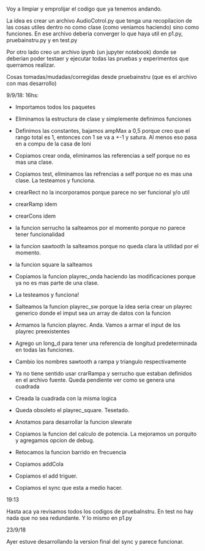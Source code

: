 Voy a limpiar y emprolijar el codigo que ya tenemos andando. 

La idea es crear un archivo AudioCotrol.py que tenga una recopilacion de las cosas utiles dentro no como clase (como veniamos haciendo) sino como funciones. 
En ese archivo deberia converger lo que haya util en p1.py, pruebainstru.py y en test.py

Por otro lado creo un archivo ipynb (un jupyter notebook) donde se deberian poder testaer y ejecutar todas las pruebas y experimentos que querramos realizar. 


Cosas tomadas/mudadas/corregidas desde pruebainstru (que es el archivo con mas desarrollo)

9/9/18:
16hs:

- Importamos todos los paquetes
- Eliminamos la estructura de clase y simplemente definimos funciones
- Definimos las constantes, bajamos ampMax a 0,5 porque creo que el rango total es 1, entonces con 1 se va a +-1 y satura. Al menos eso pasa en a compu de la casa de Ioni
- Copiamos crear onda, eliminamos las referencias a self porque no es mas una clase.
- Copiamos test, eliminamos las refrencias a self porque no es mas una clase. La testeamos y funciona. 
- crearRect no la incorporamos porque parece no ser funcional y/o util
- crearRamp idem
- crearCons idem
- la funcion serrucho la salteamos por el momento porque no parece tener funcionalidad
- la funcion sawtooth la salteamos porque no queda clara la utilidad por el momento.
- la funcion square la salteamos

- Copiamos la funcion playrec_onda haciendo las modificaciones porque ya no es mas parte de una clase.
- La testeamos y funciona!

- Salteamos la funcion playrec_sw porque la idea seria crear un playrec generico donde el imput sea un array de datos con la funcion
- Armamos la funcion playrec. Anda. Vamos a armar el input de los playrec preexistentes

- Agrego un long_d para tener una referencia de longitud predeterminada en todas las funciones. 
- Cambio los nombres sawtooth a rampa y triangulo respectivamente
- Ya no tiene sentido usar crarRampa y serrucho que estaban definidos en el archivo fuente. Queda pendiente ver como se genera una cuadrada
- Creada la cuadrada con la misma logica
- Queda obsoleto el playrec_square. Tesetado. 

- Anotamos para desarrollar la funcion slewrate
- Copiamos la funcion del calculo de potencia. La mejoramos un porquito y agregamos opcion de debug.
- Retocamos la funcion barrido en frecuencia
- Copiamos addCola
- Copiamos el add triguer.
- Copiamos el sync que esta a medio hacer.

19:13

Hasta aca ya revisamos todos los codigos de pruebaInstru. En test no hay nada que no sea redundante. Y lo mismo en p1.py

23/9/18

Ayer estuve desarrollando la version final del sync y parece funcionar.
